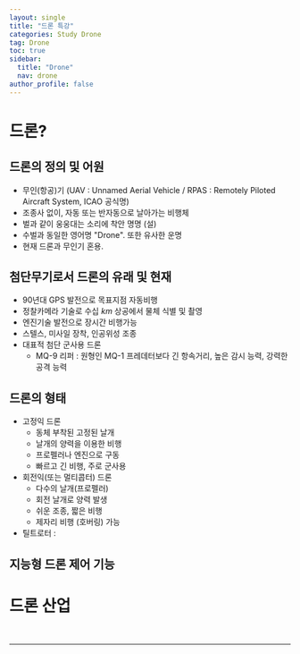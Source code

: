 ```yaml
---
layout: single
title: "드론 특강"
categories: Study Drone
tag: Drone
toc: true
sidebar:
  title: "Drone"
  nav: drone
author_profile: false
---
```


# 드론?
## 드론의 정의 및 어원
- 무인(항공)기 (UAV : Unnamed Aerial Vehicle / RPAS : Remotely Piloted Aircraft System, ICAO 공식명)
- 조종사 없이, 자동 또는 반자동으로 날아가는 비행체
- 벌과 같이 웅웅대는 소리에 착안 명명 (설)
- 수벌과 동일한 영어명 "Drone". 또한 유사한 운명
- 현재 드론과 무인기 혼용.

## 첨단무기로서 드론의 유래 및 현재
- 90년대 GPS 발전으로 목표지점 자동비행
- 정찰카메라 기술로 수십 $km$ 상공에서 물체 식별 및 촬영
- 엔진기술 발전으로 장시간 비행가능
- 스텔스, 미사일 장착, 인공위성 조종
- 대표적 첨단 군사용 드론
  - MQ-9 리퍼 : 원형인 MQ-1 프레데터보다
    긴 항속거리, 높은 감시 능력, 강력한 공격 능력

## 드론의 형태
- 고정익 드론
  - 동체 부착된 고정된 날개
  - 날개의 양력을 이용한 비행
  - 프로펠러나 엔진으로 구동
  - 빠르고 긴 비행, 주로 군사용
- 회전익(또는 멀티콥터) 드론
  - 다수의 날개(프로펠러)
  - 회전 날개로 양력 발생
  - 쉬운 조종, 짧은 비행
  - 제자리 비행 (호버링) 가능
- 틸트로터 : 
## 지능형 드론 제어 기능


# 드론 산업



<br>

---